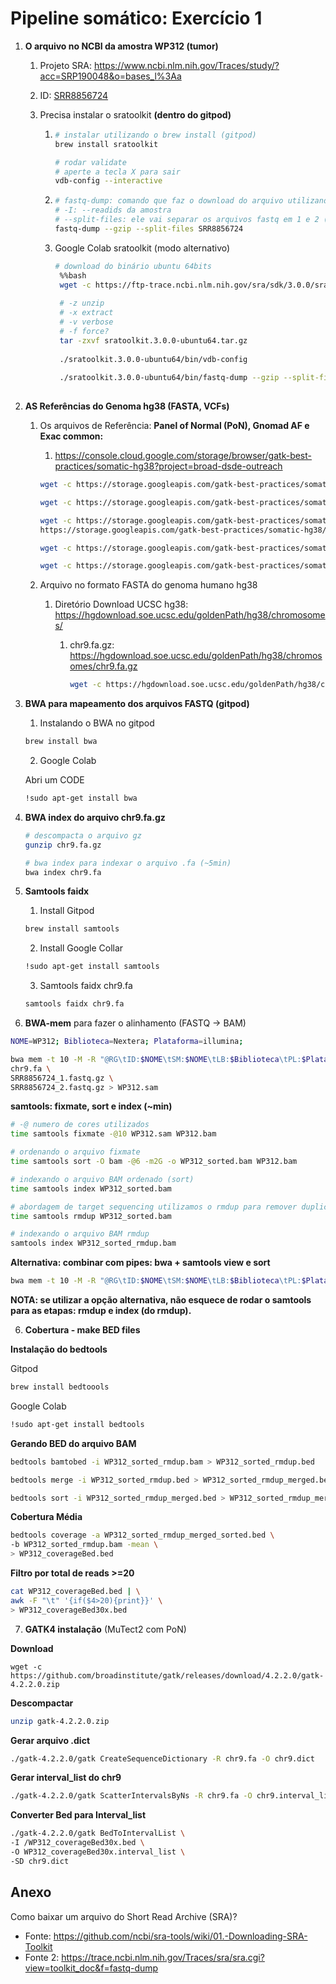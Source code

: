 # Pipeline somático: Exercício 1


1. **O arquivo no NCBI da amostra WP312 (tumor)**

   1. Projeto SRA: https://www.ncbi.nlm.nih.gov/Traces/study/?acc=SRP190048&o=bases_l%3Aa

   2. ID: [SRR8856724](https://trace.ncbi.nlm.nih.gov/Traces/sra?run=SRR8856724)

   3. Precisa instalar o sratoolkit **(dentro do gitpod)**

      1. ```bash
         # instalar utilizando o brew install (gitpod)
         brew install sratoolkit
         
         # rodar validate
         # aperte a tecla X para sair
         vdb-config --interactive
         ```

      2. ```bash
         # fastq-dump: comando que faz o download do arquivo utilizando o SRR ID da amostra
         # -I: --readids da amostra
         # --split-files: ele vai separar os arquivos fastq em 1 e 2 (paired)
         fastq-dump --gzip --split-files SRR8856724
         ```

      3. Google Colab sratoolkit (modo alternativo)

         ```bash
         # download do binário ubuntu 64bits
          %%bash
          wget -c https://ftp-trace.ncbi.nlm.nih.gov/sra/sdk/3.0.0/sratoolkit.3.0.0-ubuntu64.tar.gz
          
          # -z unzip
          # -x extract
          # -v verbose
          # -f force?
          tar -zxvf sratoolkit.3.0.0-ubuntu64.tar.gz
          
          ./sratoolkit.3.0.0-ubuntu64/bin/vdb-config
          
          ./sratoolkit.3.0.0-ubuntu64/bin/fastq-dump --gzip --split-files SRR8856724
            
         ```

         

2. **AS Referências do Genoma hg38 (FASTA, VCFs)**

   1. Os arquivos de Referência: **Panel of Normal (PoN), Gnomad AF e Exac common:**

      1.  https://console.cloud.google.com/storage/browser/gatk-best-practices/somatic-hg38?project=broad-dsde-outreach

      ```bash
      wget -c https://storage.googleapis.com/gatk-best-practices/somatic-hg38/af-only-gnomad.hg38.vcf.gz
      ```

      ```bash
      wget -c https://storage.googleapis.com/gatk-best-practices/somatic-hg38/af-only-gnomad.hg38.vcf.gz.tbi
      ```

      ```bash
      wget -c https://storage.googleapis.com/gatk-best-practices/somatic-hg38/1000g_pon.hg38.vcf.gz
      https://storage.googleapis.com/gatk-best-practices/somatic-hg38/1000g_pon.hg38.vcf.gz.tbi
      ```

      ```bash
      wget -c https://storage.googleapis.com/gatk-best-practices/somatic-hg38/small_exac_common_3.hg38.vcf.gz
      ```

      ```bash
      wget -c https://storage.googleapis.com/gatk-best-practices/somatic-hg38/small_exac_common_3.hg38.vcf.gz.tbi
      ```

      

   2. Arquivo no formato FASTA do genoma humano hg38

      1. Diretório Download UCSC hg38: https://hgdownload.soe.ucsc.edu/goldenPath/hg38/chromosomes/

         1. chr9.fa.gz: https://hgdownload.soe.ucsc.edu/goldenPath/hg38/chromosomes/chr9.fa.gz

            ```bash
            wget -c https://hgdownload.soe.ucsc.edu/goldenPath/hg38/chromosomes/chr9.fa.gz
            ```



3. **BWA para mapeamento dos arquivos FASTQ (gitpod)**

   1. Instalando o BWA no gitpod

   ```bash
   brew install bwa 
   ```

   2. Google Colab

   Abri um CODE

   ```bash
   !sudo apt-get install bwa
   ```

4. **BWA index do arquivo chr9.fa.gz**

   ```bash
   # descompacta o arquivo gz
   gunzip chr9.fa.gz
   
   # bwa index para indexar o arquivo .fa (~5min)
   bwa index chr9.fa
   ```

5. **Samtools faidx**

   1. Install Gitpod

   ```bash
   brew install samtools 
   ```

   2. Install Google Collar

   ```bash
   !sudo apt-get install samtools
   ```

   3. Samtools faidx chr9.fa

   ```bash
   samtools faidx chr9.fa
   ```

   

6. **BWA-mem** para fazer o alinhamento (FASTQ -> BAM)

```bash
NOME=WP312; Biblioteca=Nextera; Plataforma=illumina;

bwa mem -t 10 -M -R "@RG\tID:$NOME\tSM:$NOME\tLB:$Biblioteca\tPL:$Plataforma" \
chr9.fa \
SRR8856724_1.fastq.gz \
SRR8856724_2.fastq.gz > WP312.sam
```

**samtools: fixmate, sort e index (~min)**

```bash
# -@ numero de cores utilizados
time samtools fixmate -@10 WP312.sam WP312.bam
```

```bash
# ordenando o arquivo fixmate
time samtools sort -O bam -@6 -m2G -o WP312_sorted.bam WP312.bam
```

```bash
# indexando o arquivo BAM ordenado (sort)
time samtools index WP312_sorted.bam
```

```bash
# abordagem de target sequencing utilizamos o rmdup para remover duplicata de PCR
time samtools rmdup WP312_sorted.bam
```

```bash
# indexando o arquivo BAM rmdup
samtools index WP312_sorted_rmdup.bam 
```



**Alternativa: combinar com pipes: bwa + samtools view e sort**

```bash
bwa mem -t 10 -M -R "@RG\tID:$NOME\tSM:$NOME\tLB:$Biblioteca\tPL:$Plataforma" chr9.fa SRR8856724_1.fastq.gz SRR8856724_2.fastq.gz | samtools view -F4 -Sbu -@2 - | samtools sort -m4G -@2 -o WP312.sorted.bam
```

**NOTA: se utilizar a opção alternativa, não esquece de rodar o samtools para as etapas: rmdup e index (do rmdup).**



6. **Cobertura - make BED files**



**Instalação do bedtools**

Gitpod

```bash
brew install bedtoools
```

Google Colab

```bash
!sudo apt-get install bedtools
```



**Gerando BED do arquivo BAM**

```bash
bedtools bamtobed -i WP312_sorted_rmdup.bam > WP312_sorted_rmdup.bed
```

```bash
bedtools merge -i WP312_sorted_rmdup.bed > WP312_sorted_rmdup_merged.bed
```

```bash
bedtools sort -i WP312_sorted_rmdup_merged.bed > WP312_sorted_rmdup_merged_sorted.bed
```



**Cobertura Média**

```bash
bedtools coverage -a WP312_sorted_rmdup_merged_sorted.bed \
-b WP312_sorted_rmdup.bam -mean \
> WP312_coverageBed.bed
```



**Filtro por total de reads >=20**

```bash
cat WP312_coverageBed.bed | \
awk -F "\t" '{if($4>20){print}}' \
> WP312_coverageBed30x.bed
```



7. **GATK4 instalação** (MuTect2 com PoN)

   

**Download**

```
wget -c https://github.com/broadinstitute/gatk/releases/download/4.2.2.0/gatk-4.2.2.0.zip
```

**Descompactar**

```bash
unzip gatk-4.2.2.0.zip 
```

**Gerar arquivo .dict**

```bash
./gatk-4.2.2.0/gatk CreateSequenceDictionary -R chr9.fa -O chr9.dict
```

**Gerar interval_list do chr9**

```bash
./gatk-4.2.2.0/gatk ScatterIntervalsByNs -R chr9.fa -O chr9.interval_list -OT ACGT
```

**Converter Bed para Interval_list**

```bash
./gatk-4.2.2.0/gatk BedToIntervalList \
-I /WP312_coverageBed30x.bed \
-O WP312_coverageBed30x.interval_list \
-SD chr9.dict
```

## Anexo

Como baixar um arquivo do Short Read Archive (SRA)?

- Fonte: https://github.com/ncbi/sra-tools/wiki/01.-Downloading-SRA-Toolkit
- Fonte 2: https://trace.ncbi.nlm.nih.gov/Traces/sra/sra.cgi?view=toolkit_doc&f=fastq-dump
